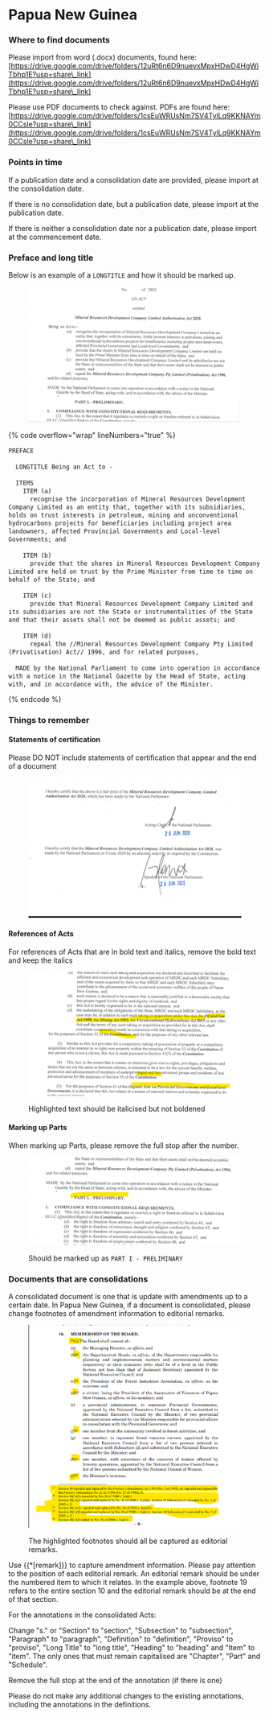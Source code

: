 # Papua New Guinea

### Where to find documents

Please import from word (.docx) documents, found here: [https://drive.google.com/drive/folders/12uRt6n6D9nuevxMpxHDwD4HgWiTbhp1E?usp=share\_link](https://drive.google.com/drive/folders/12uRt6n6D9nuevxMpxHDwD4HgWiTbhp1E?usp=share\_link)

Please use PDF documents to check against. PDFs are found here: [https://drive.google.com/drive/folders/1csEuWRUsNm7SV4TylLq9KKNAYm0CCsle?usp=share\_link](https://drive.google.com/drive/folders/1csEuWRUsNm7SV4TylLq9KKNAYm0CCsle?usp=share\_link)

### Points in time

If a publication date and a consolidation date are provided, please import at the consolidation date.

If there is no consolidation date, but a publication date, please import at the publication date.&#x20;

If there is neither a consolidation date nor a publication date, please import at the commencement date.&#x20;

### Preface and long title&#x20;

Below is an example of a `LONGTITLE` and how it should be marked up.

<figure><img src="../.gitbook/assets/Screenshot 2022-09-05 115042.png" alt=""><figcaption></figcaption></figure>

{% code overflow="wrap" lineNumbers="true" %}
```markup
PREFACE

  LONGTITLE Being an Act to -

  ITEMS
    ITEM (a)
      recognise the incorporation of Mineral Resources Development Company Limited as an entity that, together with its subsidiaries, holds on trust interests in petroleum, mining and unconventional hydrocarbons projects for beneficiaries including project area landowners, affected Provincial Governments and Local-level Governments; and

    ITEM (b)
      provide that the shares in Mineral Resources Development Company Limited are held on trust by the Prime Minister from time to time on behalf of the State; and

    ITEM (c)
      provide that Mineral Resources Development Company Limited and its subsidiaries are not the State or instrumentalities of the State and that their assets shall not be deemed as public assets; and

    ITEM (d)
      repeal the //Mineral Resources Development Company Pty Limited (Privatisation) Act// 1996, and for related purposes,

  MADE by the National Parliament to come into operation in accordance with a notice in the National Gazette by the Head of State, acting with, and in accordance with, the advice of the Minister.
```
{% endcode %}

### Things to remember

#### Statements of certification

Please DO NOT include statements of certification that appear and the end of a document

<figure><img src="../.gitbook/assets/Screenshot 2022-09-05 115600.png" alt=""><figcaption></figcaption></figure>

#### References of Acts

For references of Acts that are in bold text and italics, remove the bold text and keep the italics

<figure><img src="../.gitbook/assets/bold and italics.png" alt=""><figcaption><p>Highlighted text should be italicised but not boldened </p></figcaption></figure>

#### Marking up Parts

When marking up Parts, please remove the full stop after the number.

<figure><img src="../.gitbook/assets/image (3) (3).png" alt=""><figcaption><p>Should be marked up as <code>PART I - PRELIMINARY</code></p></figcaption></figure>

### Documents that are consolidations

A consolidated document is one that is update with amendments up to a certain date. In Papua New Guinea, if a document is consolidated, please change footnotes of amendment information to editorial remarks.&#x20;

&#x20;

<figure><img src="../.gitbook/assets/PPNG.png" alt=""><figcaption><p>The highlighted footnotes should all be captured as editorial remarks.  </p></figcaption></figure>

Use \{{\*\[remark]\}} to capture amendment information. Please pay attention to the position of each editorial remark. An editorial remark should be under the numbered item to which it relates. In the example above, footnote 19 refers to the entire section 10 and the editorial remark should be at the end of that section. &#x20;

For the annotations in the consolidated Acts:

Change "s." or "Section" to "section", "Subsection" to "subsection", "Paragraph" to "paragraph",  "Definition" to "definition",  "Proviso" to "proviso", "Long Title" to "long title", "Heading" to "heading" and "Item" to "item". The only ones that must remain capitalised are "Chapter", "Part" and "Schedule".

Remove the full stop at the end of the annotation (if there is one)

Please do not make any additional changes to the existing annotations, including the annotations in the definitions.
